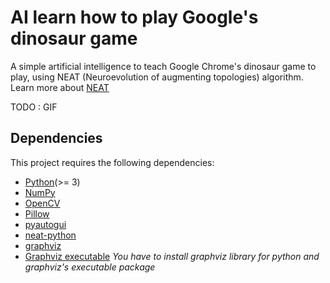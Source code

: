 # AI learn how to play Google's dinosaur game
A simple artificial intelligence to teach Google Chrome's dinosaur game to play, using NEAT (Neuroevolution of augmenting topologies) algorithm. Learn more about [NEAT](https://en.wikipedia.org/wiki/Neuroevolution_of_augmenting_topologies)

TODO : GIF

## Dependencies
This project requires the following dependencies:
* [Python](https://www.python.org/downloads)(>= 3)
* [NumPy](http://www.numpy.org)
* [OpenCV](https://opencv.org/releases/)
* [Pillow](https://pillow.readthedocs.io/en/stable/installation.html)
* [pyautogui](https://pyautogui.readthedocs.io/en/latest/install.html)
* [neat-python](https://neat-python.readthedocs.io/en/latest/installation.html)
* [graphviz](https://pypi.org/project/graphviz/)
* [Graphviz executable](https://www.graphviz.org/download/)
*You have to install graphviz library for python and graphviz's executable package*

